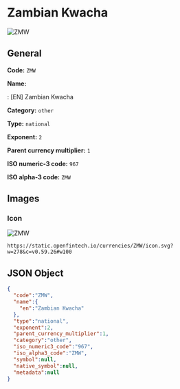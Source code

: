 
# Zambian Kwacha 
![ZMW](https://static.openfintech.io/currencies/ZMW/icon.svg?w=278&c=v0.59.26#w100)  

## General 
 
**Code:** `ZMW` 
 
**Name:** 
 
:	[EN] Zambian Kwacha 
 
**Category:** `other` 
 
**Type:** `national` 
 
**Exponent:** `2` 
 
**Parent currency multiplier:** `1` 
 
**ISO numeric-3 code:** `967` 
 
**ISO alpha-3 code:** `ZMW` 
 

## Images 

### Icon 
 
![ZMW](https://static.openfintech.io/currencies/ZMW/icon.svg?w=278&c=v0.59.26#w100)  

```
https://static.openfintech.io/currencies/ZMW/icon.svg?w=278&c=v0.59.26#w100
```  

## JSON Object 

```json
{
  "code":"ZMW",
  "name":{
    "en":"Zambian Kwacha"
  },
  "type":"national",
  "exponent":2,
  "parent_currency_multiplier":1,
  "category":"other",
  "iso_numeric3_code":"967",
  "iso_alpha3_code":"ZMW",
  "symbol":null,
  "native_symbol":null,
  "metadata":null
}
```  

